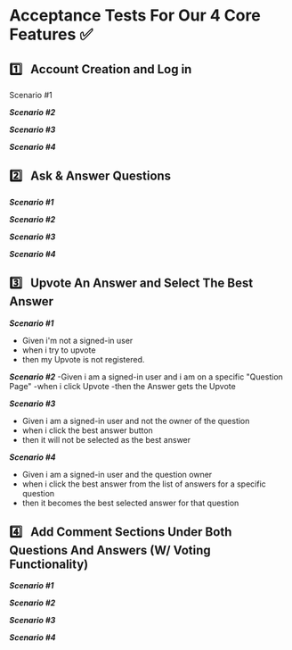 # **Acceptance Tests For Our 4 Core Features** :white_check_mark: <br>

## :one: &nbsp; Account Creation and Log in

Scenario #1

**_Scenario #2_**

**_Scenario #3_**


**_Scenario #4_**




## :two: &nbsp; Ask & Answer Questions

**_Scenario #1_**


**_Scenario #2_**


**_Scenario #3_**


**_Scenario #4_**



## :three: &nbsp; Upvote An Answer and Select The Best Answer


**_Scenario #1_** 
- Given i'm not a signed-in user
- when i try to upvote
- then my Upvote is not registered.

**_Scenario #2_**
-Given i am a signed-in user and i am on a specific "Question Page"
-when i click Upvote
-then the Answer gets the Upvote

**_Scenario #3_**
- Given i am a signed-in user and not the owner of the question
- when i click the best answer button
- then it will not be selected as the best answer

**_Scenario #4_**
- Given i am a signed-in user and the question owner
- when i click the best answer from the list of answers for a specific question
- then it becomes the best selected answer for that question 


## :four: &nbsp; Add Comment Sections Under Both Questions And Answers (W/ Voting Functionality)


**_Scenario #1_**


**_Scenario #2_**


**_Scenario #3_**


**_Scenario #4_**










